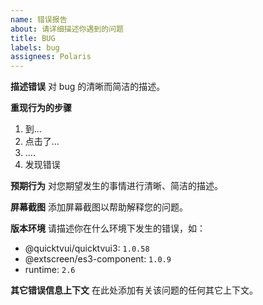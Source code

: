 ```yaml
---
name: 错误报告
about: 请详细描述你遇到的问题
title: BUG
labels: bug
assignees: Polaris
---
```


**描述错误**
对 bug 的清晰而简洁的描述。

**重现行为的步骤**

1. 到...
2. 点击了...
3. ....
4. 发现错误

**预期行为**
对您期望发生的事情进行清晰、简洁的描述。

**屏幕截图**
添加屏幕截图以帮助解释您的问题。

**版本环境**
请描述你在什么环境下发生的错误，如：

- @quicktvui/quicktvui3: `1.0.58`
- @extscreen/es3-component: `1.0.9`
- runtime: `2.6`

**其它错误信息上下文**
在此处添加有关该问题的任何其它上下文。
